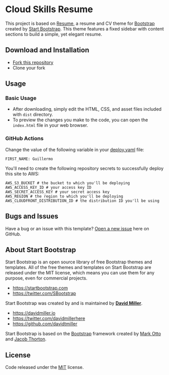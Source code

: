 # Cloud Skills Resume

This project is based on [Resume](https://startbootstrap.com/theme/resume/), a resume and CV theme for [Bootstrap](https://getbootstrap.com/) created by [Start Bootstrap](https://startbootstrap.com/). This theme features a fixed sidebar with content sections to build a simple, yet elegant resume.

## Download and Installation
- [Fork this repository](https://github.com/757colorcoded/cloud-skills-resume/fork)
- Clone your fork

## Usage

### Basic Usage

* After downloading, simply edit the HTML, CSS, and asset files included with `dist` directory.
* To preview the changes you make to the code, you can open the `index.html` file in your web browser.

### GitHub Actions
Change the value of the following variable in your [deploy.yaml](.github/workflows/deploy.yaml) file:
```shell
FIRST_NAME: Guillermo
```

You'll need to create the following repository secrets to successfully deploy this site to AWS:
```shell
AWS_S3_BUCKET # the bucket to which you'll be deploying
AWS_ACCESS_KEY_ID # your access key ID
AWS_SECRET_ACCESS_KEY # your secret access key
AWS_REGION # the region to which you'll be deploying
AWS_CLOUDFRONT_DISTRIBUTION_ID # the distribution ID you'll be using
```

## Bugs and Issues

Have a bug or an issue with this template? [Open a new issue](https://github.com/757colorcoded/cloud-skills-resume/issues) here on GitHub.

## About Start Bootstrap

Start Bootstrap is an open source library of free Bootstrap themes and templates. All of the free themes and templates on Start Bootstrap are released under the MIT license, which means you can use them for any purpose, even for commercial projects.

- <https://startbootstrap.com>
- <https://twitter.com/SBootstrap>

Start Bootstrap was created by and is maintained by **[David Miller](https://davidmiller.io/)**.

- <https://davidmiller.io>
- <https://twitter.com/davidmillerhere>
- <https://github.com/davidtmiller>

Start Bootstrap is based on the [Bootstrap](https://getbootstrap.com/) framework created by [Mark Otto](https://twitter.com/mdo) and [Jacob Thorton](https://twitter.com/fat).

## License

Code released under the [MIT](https://github.com/757colorcoded/cloud-skills-resume/blob/main/LICENSE) license.
